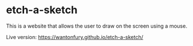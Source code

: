 # etch-a-sketch

This is a website that allows the user to draw on the screen using a mouse.

Live version: https://wantonfury.github.io/etch-a-sketch/